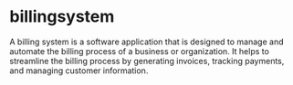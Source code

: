 # billingsystem
A billing system is a software application that is designed to manage and automate the billing process of a business or organization. It helps to streamline the billing process by generating invoices, tracking payments, and managing customer information.
